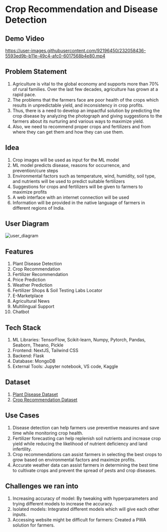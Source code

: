 # Crop Recommendation and Disease Detection

## Demo Video


https://user-images.githubusercontent.com/92196450/232058436-5593ed9b-b11e-49c4-afc0-6017568b4e80.mp4

## Problem Statement

1. Agriculture is vital to the global economy and supports more than 70% of rural families. Over the last few decades, agriculture has grown at a rapid pace.
2. The problems that the farmers face are poor health of the crops which results in unpredictable yield, and inconsistency in crop profits. 
3. Thus, there is a need to develop an impactful solution by predicting the crop disease by analyzing the photograph and giving suggestions to the farmers about its nurturing and various ways to maximize yield. 
4. Also, we need to recommend proper crops and fertilizers and from where they can get them and how they can use them.

## Idea
1. Crop images will be used as input for the ML model
2. ML model predicts disease, reasons for occurrence, and prevention/cure steps
3. Environmental factors such as temperature, wind, humidity, soil type, and nutrients will be used to predict suitable fertilizers
4. Suggestions for crops and fertilizers will be given to farmers to maximize profits
5. A web interface with an internet connection will be used
6. Information will be provided in the native language of farmers in different regions of India.

## User Diagram
![user_diagram](https://github.com/Upendrafalak/crop-recommendation-disease-detection/assets/92196450/6b0987e1-12b9-4fd5-a16d-16cffc92956c)

## Features
1. Plant Disease Detection
2. Crop Recommendation
3. Fertilizer Recommendation
4. Price Prediction
5. Weather Prediction
6. Fertilizer Shops & Soil Testing Labs Locator
7. E-Marketplace
8. Agricultural News 
9. Multilingual Support
10. Chatbot

## Tech Stack
1. ML Libraries: TensorFlow, Scikit-learn, Numpy, Pytorch, Pandas, Seaborn, Theano, Pickle
2. Frontend: NextJS, Tailwind CSS
3. Backend: Flask
4. Database: MongoDB
5. External Tools: Jupyter notebook, VS code, Kaggle

## Dataset
1. [Plant Disease Dataset](https://www.kaggle.com/datasets/vipoooool/new-plant-diseases-dataset)
2. [Crop Recommendation Dataset](https://www.kaggle.com/datasets/atharvaingle/crop-recommendation-dataset)

## Use Cases
1. Disease detection can help farmers use preventive measures and save time while monitoring crop health.
2. Fertilizer forecasting can help replenish soil nutrients and increase crop yield while reducing the likelihood of nutrient deficiency and land infertility.
3. Crop recommendations can assist farmers in selecting the best crops to grow based on environmental factors and maximize profits.
4. Accurate weather data can assist farmers in determining the best time to cultivate crops and prevent the spread of pests and crop diseases.


## Challenges we ran into

1. Increasing accuracy of model: By tweaking with hyperparameters and trying different models to increase the accuracy.
2. Isolated models: Integrated different models which will give each other inputs.
3. Accessing website might be difficult for farmers: Created a PWA solution for farmers.
